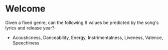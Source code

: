 # Welcome
Given a fixed genre, can the following 6 values be predicted by the song's lyrics and release year?:
- Acousticness, Danceability, Energy, Instrimentalness, Liveness, Valence, Speechiness
